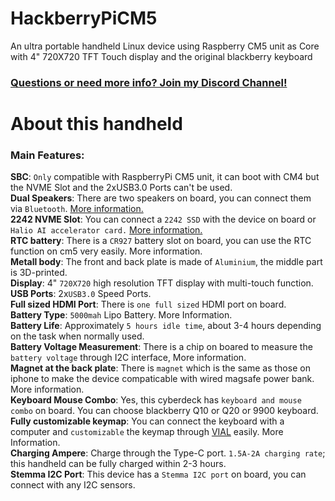 # HackberryPiCM5
An ultra portable handheld Linux device using Raspberry CM5 unit as Core with 4" 720X720 TFT Touch display and the original blackberry keyboard

### [Questions or need more info? Join my Discord Channel!](https://discord.gg/WzPthAmMbP)  
# <a name='About this handheld  '>About this handheld</a>

### Main Features:  
**SBC**: ```Only``` compatible with RaspberryPi CM5 unit, it can boot with CM4 but the NVME Slot and the 2xUSB3.0 Ports can't be used.  
**Dual Speakers**: There are two speakers on board, you can connect them via ```Bluetooth```. [More information.](https://github.com/ZitaoTech/HackberryPiCM5/tree/main/Speakers)  
**2242 NVME Slot**: You can connect a ```2242 SSD``` with the device on board or ```Halio AI accelerator card.``` [More information.](https://github.com/ZitaoTech/HackberryPiCM5/tree/main/NVME%20Slot)  
**RTC battery**: There is a ```CR927``` battery slot on board, you can use the RTC function on cm5 very easily. More information.  
**Metall body**: The front and back plate is made of ```Aluminium```, the middle part is 3D-printed.  
**Display**: 4" ```720X720``` high resolution TFT display with multi-touch function.  
**USB Ports**: 2x```USB3.0``` Speed Ports.  
**Full sized HDMI Port**: There is ```one full sized``` HDMI port on board.  
**Battery Type**: ```5000mah``` Lipo Battery. More Information.  
**Battery Life**: Approximately ```5 hours idle time```, about 3-4 hours depending on the task when normally used.  
**Battery Voltage Measurement**: There is a chip on boared to measure the ```battery voltage``` through I2C interface, More information.   
**Magnet at the back plate**: There is ```magnet``` which is the same as those on iphone to make the device compaticable with wired magsafe power bank. More information.   
**Keyboard Mouse Combo**: Yes, this cyberdeck has ```keyboard and mouse combo``` on board. You can choose blackberry Q10 or Q20 or 9900 keyboard.  
**Fully customizable keymap**: You can connect the keyboard with a computer and ```customizable``` the keymap through [VIAL](https://get.vial.today/) easily. More Information.  
**Charging Ampere**: Charge through the Type-C port. ```1.5A-2A charging rate```; this handheld can be fully charged within 2-3 hours.  
**Stemma I2C Port**: This device has a ```Stemma I2C port``` on board, you can connect with any I2C sensors.  

